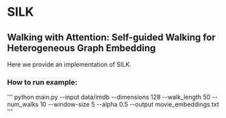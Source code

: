 # SILK
## Walking with Attention: Self-guided Walking for Heterogeneous Graph Embedding
Here we provide an implementation of SILK.

### How to run example:
'''
python main.py --input data/imdb --dimensions 128 --walk_length 50 --num_walks 10 --window-size 5 --alpha 0.5 --output movie_embeddings.txt
'''
